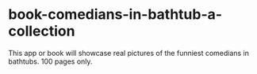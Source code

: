 # book-comedians-in-bathtub-a-collection
This app or book will showcase real pictures of the funniest comedians in bathtubs. 100 pages only.
